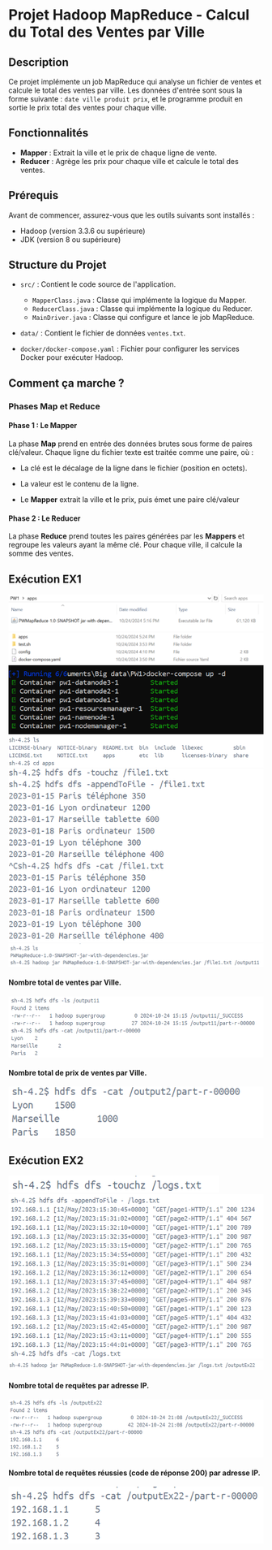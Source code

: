 # Projet Hadoop MapReduce - Calcul du Total des Ventes par Ville

## Description
Ce projet implémente un job MapReduce qui analyse un fichier de ventes et calcule le total des ventes par ville. Les données d'entrée sont sous la forme suivante : `date ville produit prix`, et le programme produit en sortie le prix total des ventes pour chaque ville.

## Fonctionnalités
- **Mapper** : Extrait la ville et le prix de chaque ligne de vente.
- **Reducer** : Agrège les prix pour chaque ville et calcule le total des ventes.

## Prérequis
Avant de commencer, assurez-vous que les outils suivants sont installés :
- Hadoop (version 3.3.6 ou supérieure)
- JDK (version 8 ou supérieure)

## Structure du Projet

- `src/` : Contient le code source de l'application.
    - `MapperClass.java` : Classe qui implémente la logique du Mapper.
    - `ReducerClass.java` : Classe qui implémente la logique du Reducer.
    - `MainDriver.java` : Classe qui configure et lance le job MapReduce.

- `data/` : Contient le fichier de données `ventes.txt`.
- `docker/docker-compose.yaml` : Fichier pour configurer les services Docker pour exécuter Hadoop.
## Comment ça marche ?

### Phases Map et Reduce

#### Phase 1 : Le Mapper

La phase **Map** prend en entrée des données brutes sous forme de paires clé/valeur. Chaque ligne du fichier texte est traitée comme une paire, où :

- La clé est le décalage de la ligne dans le fichier (position en octets).
- La valeur est le contenu de la ligne.

- Le **Mapper** extrait la ville et le prix, puis émet une paire clé/valeur

#### Phase 2 : Le Reducer

La phase **Reduce** prend toutes les paires générées par les **Mappers** et regroupe les valeurs ayant la même clé. Pour chaque ville, il calcule la somme des ventes.



## Exécution EX1
![Texte alternatif](screenshots/img_6.png)
![Texte alternatif](screenshots/img_7.png)
![Texte alternatif](screenshots/img_8.png)
![Texte alternatif](screenshots/img.png)
![Texte alternatif](screenshots/img_1.png)
![Texte alternatif](screenshots/img_2.png)
#### Nombre total de ventes par Ville.
![Texte alternatif](screenshots/img_3.png)
#### Nombre total de prix de ventes par Ville.
![Texte alternatif](screenshots/img_5.png)

## Exécution EX2
![Texte alternatif](screenshots/img_10.png)
![Texte alternatif](screenshots/img_11.png)
![Texte alternatif](screenshots/img_12.png)
#### Nombre total de requêtes par adresse IP.
![Texte alternatif](screenshots/img_13.png)
#### Nombre total de requêtes réussies (code de réponse 200) par adresse IP.
![Texte alternatif](screenshots/img_14.png)
